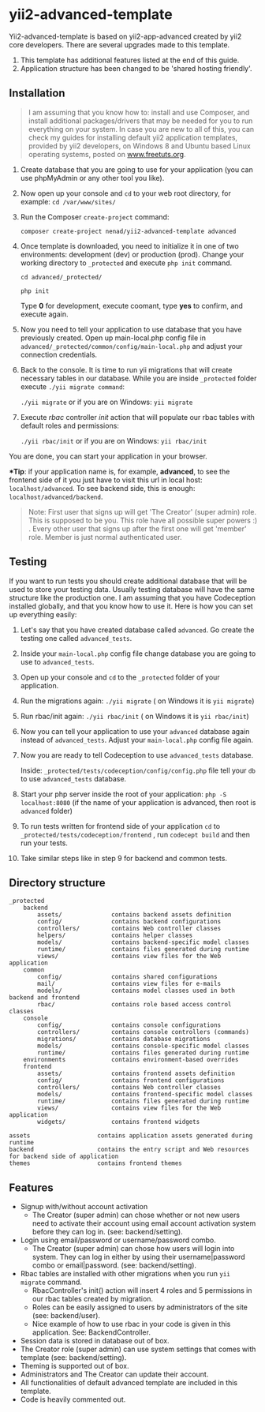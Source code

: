 yii2-advanced-template
======================

Yii2-advanced-template is based on yii2-app-advanced created by yii2 core developers.
There are several upgrades made to this template.

1. This template has additional features listed at the end of this guide.
2. Application structure has been changed to be 'shared hosting friendly'.

Installation
-------------------
>I am assuming that you know how to: install and use Composer, and install additional packages/drivers that may be needed for you to run everything on your system. In case you are new to all of this, you can check my guides for installing default yii2 application templates, provided by yii2 developers, on Windows 8 and Ubuntu based Linux operating systems, posted on www.freetuts.org.

1. Create database that you are going to use for your application (you can use phpMyAdmin or any
other tool you like).

2. Now open up your console and ```cd``` to your web root directory, 
for example: ``` cd /var/www/sites/ ```

3. Run the Composer ```create-project``` command:

   ``` composer create-project nenad/yii2-advanced-template advanced ```

4. Once template is downloaded, you need to initialize it in one of two environments:
development (dev) or production (prod). Change your working directory to ```_protected``` 
and execute ```php init``` command.

   ```cd advanced/_protected/```

   ```php init ```

   Type __0__ for development, execute coomant, type __yes__ to confirm, and execute again.

5. Now you need to tell your application to use database that you have previously created.
Open up main-local.php config file in ```advanced/_protected/common/config/main-local.php``` 
and adjust your connection credentials.

6. Back to the console. It is time to run yii migrations that will create necessary tables in our database.
While you are inside ```_protected``` folder execute ```./yii migrate command```:

   ``` ./yii migrate ``` or if you are on Windows: ``` yii migrate ```

7. Execute _rbac_ controller _init_ action that will populate our rbac tables with default roles and
permissions:

   ``` ./yii rbac/init ``` or if you are on Windows: ``` yii rbac/init ```

You are done, you can start your application in your browser.

__*Tip__: if your application name is, for example, __advanced__, to see the frontend side of it you 
just have to visit this url in local host: ```localhost/advanced```. To see backend side, this is 
enough: ```localhost/advanced/backend```.

> Note: First user that signs up will get 'The Creator' (super admin) role. This is supposed to be you. This role have all possible super powers :) . Every other user that signs up after the first one will get 'member' role. Member is just normal authenticated user. 

Testing
-------------------

If you want to run tests you should create additional database that will be used to store 
your testing data. Usually testing database will have the same structure like the production one.
I am assuming that you have Codeception installed globally, and that you know how to use it.
Here is how you can set up everything easily:

1. Let's say that you have created database called ```advanced```. Go create the testing one called    ```advanced_tests```.

2. Inside your ```main-local.php``` config file change database you are going to use to ```advanced_tests```.

3. Open up your console and ```cd``` to the ```_protected``` folder of your application.

4. Run the migrations again: ``` ./yii migrate ``` ( on Windows it is ```yii migrate```)

5. Run rbac/init again: ``` ./yii rbac/init ``` ( on Windows it is ```yii rbac/init```)

6. Now you can tell your application to use your ```advanced``` database again instead of ```advanced_tests```.
Adjust your ```main-local.php``` config file again.

7. Now you are ready to tell Codeception to use ```advanced_tests``` database.
   
   Inside: ``` _protected/tests/codeception/config/config.php ``` file tell your ```db``` to use 
   ```advanced_tests``` database.

8. Start your php server inside the root of your application: ``` php -S localhost:8080 ``` 
(if the name of your application is advanced, then root is ```advanced``` folder) 

9. To run tests written for frontend side of your application 
   ```cd``` to ```_protected/tests/codeception/frontend``` , run ```codecept build``` and then run your tests.

10. Take similar steps like in step 9 for backend and common tests.

Directory structure
-------------------

```
_protected
    backend
        assets/              contains backend assets definition
        config/              contains backend configurations
        controllers/         contains Web controller classes
        helpers/             contains helper classes
        models/              contains backend-specific model classes
        runtime/             contains files generated during runtime
        views/               contains view files for the Web application
    common
        config/              contains shared configurations
        mail/                contains view files for e-mails
        models/              contains model classes used in both backend and frontend
        rbac/                contains role based access control classes
    console
        config/              contains console configurations
        controllers/         contains console controllers (commands)
        migrations/          contains database migrations
        models/              contains console-specific model classes
        runtime/             contains files generated during runtime
    environments             contains environment-based overrides
    frontend
        assets/              contains frontend assets definition
        config/              contains frontend configurations
        controllers/         contains Web controller classes
        models/              contains frontend-specific model classes
        runtime/             contains files generated during runtime
        views/               contains view files for the Web application
        widgets/             contains frontend widgets

assets                   contains application assets generated during runtime
backend                  contains the entry script and Web resources for backend side of application
themes                   contains frontend themes

```
Features
-------------------

- Signup with/without account activation
    - The Creator (super admin) can chose whether or not new users need to activate their account using email account activation system before they can log in. (see: backend/setting).
- Login using email/password or username/password combo.
    - The Creator (super admin) can chose how users will login into system. They can log in either by using their username|password combo or email|password. (see: backend/setting).
- Rbac tables are installed with other migrations when you run ```yii migrate``` command.
    - RbacController's init() action will insert 4 roles and 5 permissions in our rbac tables created by migration.
    - Roles can be easily assigned to users by administrators of the site (see: backend/user).
    - Nice example of how to use rbac in your code is given in this application. See: BackendController.
- Session data is stored in database out of box.
- The Creator role (super admin) can use system settings that comes with template (see: backend/setting).
- Theming is supported out of box.
- Administrators and The Creator can update their account.
- All functionalities of default advanced template are included in this template.
- Code is heavily commented out.

